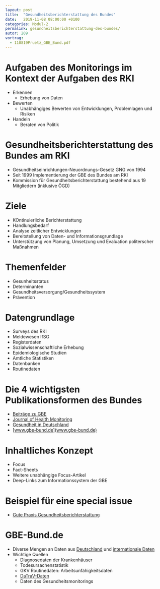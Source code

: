 ```yaml
---
layout: post
title:  "Gesundheitsberichterstattung des Bundes"
date:   2019-11-08 08:00:00 +0100
categories: Modul-2
permalink: gesundheitsberichterstattung-des-bundes/
autor: 209
vortrag: 
  - 110819Pruetz_GBE_Bund.pdf
---
```



# Aufgaben des Monitorings im Kontext der Aufgaben des RKI
* Erkennen
  - Erhebung von Daten
* Bewerten
  - Unabhängiges Bewerten von Entwicklungen, Problemlagen und Risiken
* Handeln
  - Beraten von Politik
  
# Gesundheitsberichterstattung des Bundes am RKI
* Gesundheitseinrichtungen-Neuordnungs-Gesetz GNG von 1994
* Seit 1999 Implementierung der GBE des Bundes am RKI
* Kommission für Gesundheitsberichterstattung bestehend aus 19 Mitgliedern (inklusive ÖGD)

# Ziele
* KOntinuierliche Berichterstattung
* Handlungsbedarf
* Analyse zeitlicher Entwicklungen
* Bereitstellung von Daten- und Informationsgrundlage
* Unterstützung von Planung, Umsetzung und Evaluation politerscher Maßnahmen

# Themenfelder
* Gesunheitsstatus
* Determinanten
* Gesundheitsversorgung/Gesundheitssystem
* Prävention

# Datengrundlage
* Surveys des RKI
* Meldewesen IfSG
* Registerdaten
* Sozialwissenschaftliche Erhebung
* Epidemiologische Studien
* Amtliche Statistiken
* Datenbanken
* Routinedaten

# Die 4 wichtigsten Publikationsformen des Bundes
* [Beiträge zu GBE](https://www.rki.de/DE/Content/Gesundheitsmonitoring/Gesundheitsberichterstattung/Beitraege/Beitr%C3%A4ge_all/beitraege_alle_node.html)
* [Journal of Health Monitoring](https://www.rki.de/DE/Content/Gesundheitsmonitoring/JoHM/JoHM_node.html)
* [Gesundheit in Deutschland](https://www.rki.de/DE/Content/Gesundheitsmonitoring/Gesundheitsberichterstattung/GesInDtld/GesInDtld_node.html)
* [www.gbe-bund.de](www.gbe-bund.de)

# Inhaltliches Konzept
* Focus
* Fact-Sheets
* Weitere unabhängige Focus-Artikel
* Deep-Links zum Informationssystem der GBE

# Beispiel für eine special issue
* [Gute Praxis Gesundheitsberichterstattung](https://www.rki.de/DE/Content/Gesundheitsmonitoring/Gesundheitsberichterstattung/GBEDownloadsJ/JoHM_S01_2019_Gute_Praxis_GBE.pdf?__blob=publicationFile)


# GBE-Bund.de
* Diverse Mengen an Daten aus [Deutschland](http://www.gbe-bund.de/gbe10/hrecherche.prc_datenquellen?p_aid=53200617&p_uid=gast&p_sprache=D&p_knoten=ANDERE&tk=51310&tk2=51312&cnt_ut=1&ut=51312) und [internationale Daten](http://www.gbe-bund.de/gbe10/abrechnung.prc_abr_test_logon?p_uid=gast&p_aid=53200617&p_sprache=D&p_knoten=TR51320)
* Wichtige Quellen
  - Diagnosedaten der Krankenhäuser
  - Todesursachenstatistik
  - GKV Routinedaten: Arbeitsunfähigkeitsdaten
  - [DaTraV-Daten](https://www.dimdi.de/dynamic/de/weitere-fachdienste/versorgungsdaten/datensatzbeschreibung/)
  - Daten des Gesundheitsmonitorings